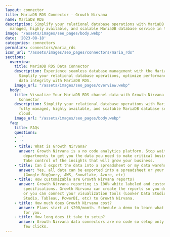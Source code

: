 ```yaml
---
layout: connector
title: MariaDB RDS Connector - Growth Nirvana
name: MariaDB RDS
description: Simplify your relational database operations with MariaDB RDS – a fully
  managed, highly available, and scalable MariaDB database service in the cloud.
image: "/assets/images/seo_pages/body.webp"
date: '2023-08-18'
categories: connectors
permalink: connectors/maria_rds
icon_url: "/assets/images/seo_pages/connectors/maria_rds"
sections:
  overview:
    title: MariaDB RDS Data Connector
    description: Experience seamless database management with the MariaDB RDS connector.
      Simplify your relational database operations, optimize performance, and ensure
      data integrity with MariaDB RDS.
    image_url: "/assets/images/seo_pages/overview.webp"
  body:
    title: Visualize Your MariaDB RDS channel data with Growth Nirvana's MariaDB RDS
      Connector
    description: Simplify your relational database operations with MariaDB RDS – a
      fully managed, highly available, and scalable MariaDB database service in the
      cloud.
    image_url: "/assets/images/seo_pages/body.webp"
  faq:
    title: FAQs
    questions:
    - ''
    - ''
    - title: What is Growth Nirvana?
      answer: Growth Nirvana is a no code analytics platform. Stop waiting for other
        departments to get you the data you need to make critical business decisions.
        Take control of the insights that will grow your business.
    - title: Can I export the data into a spreadsheet or my data warehouse?
      answer: Yes, all data can be exported into a spreadsheet or your data warehouse
        (Google BigQuery, AWS, Snowflake, Azure, etc)
    - title: How customizable are Growth Nirvana reports?
      answer: Growth Nirvana reporting is 100% white labeled and customized to your
        specifications. Growth Nirvana can create the reports so you don’t have to
        or you can connect your visualization tools (Looker Data Studio/Google Data
        Studio, Tableau, PowerBI, etc) to Growth Nirvana.
    - title: How much does Growth Nirvana cost?
      answer: Plans start at $200/month. Schedule a demo to learn what plan is best
        for you.
    - title: How long does it take to setup?
      answer: Growth Nirvana data connectors are no code so setup only requires a
        few clicks.
---
```

